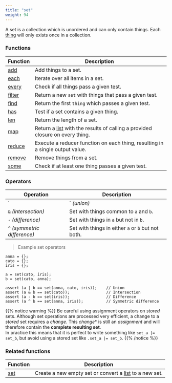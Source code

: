 ```yaml
---
title: "set"
weight: 94
---
```


A set is a collection which is unordered and can only contain things.
Each [thing](../thing) will only exists once in a collection.

### Functions

Function | Description
------ | -----------
[add](./add) | Add things to a set.
[each](./each) | Iterate over all items in a set.
[every](./every) | Check if all things pass a given test.
[filter](./filter) | Return a new `set` with things that pass a given test.
[find](./find) | Return the first `thing` which passes a given test.
[has](./has) | Test if a set contains a given thing.
[len](./len) | Return the length of a set.
[map](./map) | Return a [list](../list) with the results of calling a provided closure on every thing.
[reduce](./reduce) | Execute a reducer function on each thing, resulting in a single output value.
[remove](./remove) | Remove things from a set.
[some](./some) | Check if at least one thing passes a given test.

### Operators

Operation | Description
--------- | -----------
`|` *(union)* | Set with things from both `a` and `b`.
`&` *(intersection)* | Set with things common to `a` and `b`.
`-` *(difference)* | Set with things in `a` but not in `b`.
`^` *(symmetric difference)* | Set with things in either `a` or `b` but not both.

> Example set operators

```thingsdb,should_pass
anna = {};
cato = {};
iris = {};

a = set(cato, iris);
b = set(cato, anna);

assert (a | b == set(anna, cato, iris));    // Union
assert (a & b == set(cato));                // Intersection
assert (a - b == set(iris));                // Difference
assert (a ^ b == set(anna, iris));          // Symmetric difference
```

{{% notice warning %}}
Be careful using assignment operators on *stored* sets. Although set operations are processed very efficient, a change to a *stored* set requires a *change*. This *change** is still an *assignment* and
will therefore contain the **complete resulting set**. \
In practice this means that it is perfect to write something like `set_a |= set_b`, but avoid using a stored set like `.set_a |= set_b`.
{{% /notice %}}

### Related functions

Function | Description
------ | -----------
[set](../../collection-api/set) | Create a new empty set or convert a [list](../list) to a new set.
